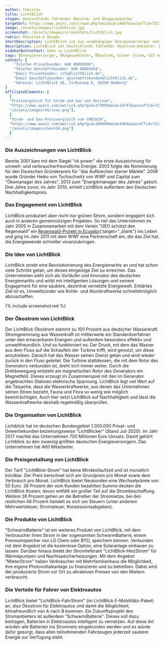 ```yaml
---
author: Tomislav
title: LichtBlick
slogan: Deutschlands führender Ökostom- und Ökogasanbieter
targetUrl: https://www.awin1.com/cread.php?awinmid=19047&awinaffid=731132&clickref=&ued=
image: /assets/images/lichtblick.jpg
screenshot: /assets/images/screenshots/lichtblick.jpg
rubric: Ökostrom & Ökogas
shortDescription: LichtBlick ist ein unabhängiger Energieversorger und bietet seinen Kunden 100-prozentigen Ökostrom sowie Okogas neben Vorteilen für Elektroautofahrer.
description: LichtBlick ist Deutschlands führender Ökostrom-Anbieter. Das Unternehmen bietet LichtBlick Ökostrom aus 100 Prozent Wasserenergie zu fairen Preisen. Innovative Produkte wie Strom für Elektroautos oder Strom aus der eigenen Photovoltaikanlage ergänzen das Portfolio. Das Unternehmen LichtBlick wurde im Jahr 1998 von Michael Saalfeld und Heiko von Tschischwitz gegründet und hat sich seitdem zu Deutschlands führendem Anbieter für Ökostrom gemausert. Inzwischen versorgt LichtBlick mehr als eine Million Menschen mit sauberer Energie.
sidebarButtonText: Gehe zu LichtBlick
tags: [Energieversorger, Ökogasanbieter, Ökostrom, Grüner Strom, CO2 neutral]
contact: [
    "Telefon Privatkunden: 040 80803030",
    "Telefon Geschäftskunden: 040 80803034",
    "Email Privatkunden: info@lichtblick.de",
    "Email Geschäftskunden: geschaeftskunden@lichtblick.de",
    "Adresse: LichtBlick SE, Zirkusweg 6, 20359 Hamburg"
]
affiliateElements: [
  [
  "Preisvergleich für Strom und Gas von Verivox", 
  "https://www.awin1.com/awclick.php?gid=373003&mid=14797&awinaffid=731132&linkid=2482504&clickref=", 
  "/assets/images/Verivox.png"],
  [
  "Strom- und Gas-Preisvergleich von CHECK24", 
  "https://www.awin1.com/awclick.php?gid=349609&mid=9364&awinaffid=731132&linkid=2275212&clickref=", 
  "/assets/images/check24.png"]
  ]
---
```


### Die Auszeichnungen von LichtBlick

Bereits 2001 kam mit dem Siegel "ok power" die erste Auszeichnung für umwelt- und verbraucherfreundliche Energie. 2003 folgte die Nominierung für den Deutschen Gründerpreis für "das Aufbrechen starrer Märkte". 2006 wurde Gründer Heiko von Tschischwitz von WWF und Capital zum "Ökomanager des Jahres", 2013 zum "Energiemanager des Jahres" gekürt. Drei Jahre zuvor, im Jahr 2010, erhielt LichtBlick außerdem den Deutschen Nachhaltigkeitspreis. 

### Das Engagement von LichtBlick

LichtBlick produziert aber nicht nur grünen Strom, sondern engagiert sich auch in anderen gemeinnützigen Projekten. So rief das Unternehmen im Jahr 2005 in Zusammenarbeit mit dem Verein "GEO schützt den Regenwald" ein [Regenwald-Projekt in Ecuador](https://www.lichtblick.de/unternehmen/15-jahre-regenwald/){:target="_blank"} ins Leben und ging im Jahr 2011 mit dem WWF eine Partnerschaft ein, die das Ziel hat, die Energiewende schneller voranzubringen. 

### Die Idee von LichtBlick

LichtBlick strebt eine Revolutionierung des Energiemarkts an und hat schon viele Schritte getan, um dieses ehrgeizige Ziel zu erreichen. Das Unternehmen sieht sich als Vorläufer und Innovator des deutschen Energiemarkts und wirbt mit intelligenten Lösungen und seinem Engagement für eine saubere, dezentral vernetzte Energiewelt. Erklärtes Ziel ist es, Umweltsünder wie Kohle- und Atomkraftwerke schnellstmöglich abzuschaffen.

{% include screenshot.md %}

### Der Ökostrom von LichtBlick

Der LichtBlick Ökostrom stammt zu 100 Prozent aus deutscher Wasserkraft. Stromgewinnung aus Wasserkraft ist mittlerweile ein Standardverfahren unter den erneuerbaren Energien und außerdem besonders effektiv und umweltfreundlich. Und so funktioniert es: Der Druck, mit dem das Wasser aus dem Fluss auf die Schaufeln der Turbine trifft, wird genutzt, um diese anzutreiben. Danach hat das Wasser seinen Dienst getan und wird wieder zurück in den Fluss geleitet. Die Turbine stattdessen, die mit dem Rotor des Generators verbunden ist, dreht sich immer weiter. Durch die Drehbewegung entsteht am magnetischen Rotor des Generators ein Magnetfeld. Dieses erzeugt im Zusammenspiel mit den im Generator angebrachten Statoren elektrische Spannung. LichtBlick legt viel Wert auf die Tatsache, dass die Wasserkraftwerke, aus denen das Unternehmen seinen Strom bezieht, Fauna und Flora so wenig wie möglich beeinträchtigen. Auch hier setzt LichtBlick auf Nachhaltigkeit und lässt die Wasserkraftwerke deshalb regelmäßig überprüfen.

### Die Organisation von LichtBlick

Lichtblick hat im deutschen Bundesgebiet 1.000.000 Privat- und Gewerbekunden beziehungsweise "LichtBlicker" (Stand Juli 2020). Im Jahr 2017 machte das Unternehmen 700 Millionen Euro Umsatz. Damit gehört Lichtblick zu den zwanzig größten deutschen Energieversorgern. Das Unternehmen hat 460 Mitarbeiter.

### Die Preisgestaltung von LichtBlick

Der Tarif "LichtBlick-Strom" hat keine Mindestlaufzeit und ist monatlich kündbar. Der Preis berechnet sich am Grundpreis pro Monat sowie dem Verbrauch pro Monat. LichtBlick bietet Neukunden eine Wechselprämie von 50 Euro. 26 Prozent der vom Kunden bezahlten Summe decken die LichtBlick Kosten; davon entfällt ein großer Teil auf die Strombeschaffung. Weitere 26 Prozent gehen an die Betreiber der Stromnetze, bei den restlichen 48 Prozent handelt es sich um Steuern (unter anderem Mehrwertsteuer, Stromsteuer, Konzessionsabgaben). 

### Die Produkte von LichtBlick

"SchwarmBatterie" ist ein weiteres Produkt von LichtBlick, mit dem Verbraucher ihren Strom in der sogenannten SchwarmBatterie, einem Premiumspeicher von LG Chem oder BYD, speichern können. Verbunden mit dem Angebot ist die kostenlose Option, eine Solaranlage einbauen zu lassen. Darüber hinaus bietet der Stromlieferant "LichtBlick-HeizStrom" für Wärmepumpen und Nachtspeicherheizungen. Mit dem Angebot "MieterStrom" haben Verbraucher mit Mehrfamilienhaus die Möglichkeit, ihre eigene Photovoltaikanlage zu finanzieren und zu betreiben. Dabei wird der produzierte Strom vor Ort zu attraktiven Preisen von den Mietern verbraucht. 

### Die Vorteile für Fahrer von Elektroautos

LichtBlick bietet "LichtBlick-FahrStrom" (im LichtBlick E-Mobilitäts-Paket) an, also Ökostrom für Elektroautos und damit die Möglichkeit, klimafreundlich von A nach B kommen. Ein Zukunftsprojekt des Stromanbieters ist außerdem "SchwarmBatterie". Dieses soll dazu beitragen, Batterien in Elektroautos intelligent zu vernetzen. Auf diese Art würden alle Batterien ins Stromnetz eingebunden werden und es würde dafür gesorgt, dass allen teilnehmenden Fahrzeugen jederzeit saubere Energie zur Verfügung steht.